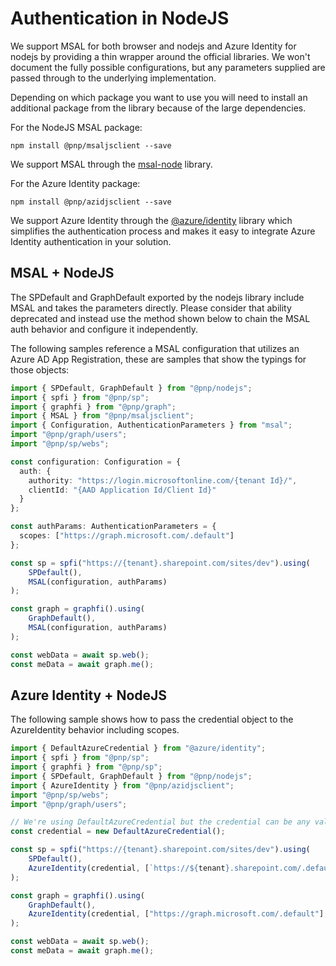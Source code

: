 # Authentication in NodeJS

We support MSAL for both browser and nodejs and Azure Identity for nodejs by providing a thin wrapper around the official libraries. We won't document the fully possible configurations, but any parameters supplied are passed through to the underlying implementation.

Depending on which package you want to use you will need to install an additional package from the library because of the large dependencies.

For the NodeJS MSAL package:

`npm install @pnp/msaljsclient --save`

We support MSAL through the [msal-node](https://github.com/AzureAD/microsoft-authentication-library-for-js/blob/dev/lib/msal-node/README.md) library.

For the Azure Identity package:

`npm install @pnp/azidjsclient --save`

We support Azure Identity through the [@azure/identity](https://github.com/Azure/azure-sdk-for-js/blob/main/documentation/using-azure-identity.md) library which simplifies the authentication process and makes it easy to integrate Azure Identity authentication in your solution.

## MSAL + NodeJS

The SPDefault and GraphDefault exported by the nodejs library include MSAL and takes the parameters directly. Please consider that ability deprecated and instead use the method shown below to chain the MSAL auth behavior and configure it independently.

The following samples reference a MSAL configuration that utilizes an Azure AD App Registration, these are samples that show the typings for those objects:

```TypeScript
import { SPDefault, GraphDefault } from "@pnp/nodejs";
import { spfi } from "@pnp/sp";
import { graphfi } from "@pnp/graph";
import { MSAL } from "@pnp/msaljsclient";
import { Configuration, AuthenticationParameters } from "msal";
import "@pnp/graph/users";
import "@pnp/sp/webs";

const configuration: Configuration = {
  auth: {
    authority: "https://login.microsoftonline.com/{tenant Id}/",
    clientId: "{AAD Application Id/Client Id}"
  }
};

const authParams: AuthenticationParameters = {
  scopes: ["https://graph.microsoft.com/.default"] 
};

const sp = spfi("https://{tenant}.sharepoint.com/sites/dev").using(
    SPDefault(),
    MSAL(configuration, authParams)
);

const graph = graphfi().using(
    GraphDefault(),
    MSAL(configuration, authParams)
);

const webData = await sp.web();
const meData = await graph.me();
```

## Azure Identity + NodeJS

The following sample shows how to pass the credential object to the AzureIdentity behavior including scopes.

```TypeScript
import { DefaultAzureCredential } from "@azure/identity";
import { spfi } from "@pnp/sp";
import { graphfi } from "@pnp/sp";
import { SPDefault, GraphDefault } from "@pnp/nodejs";
import { AzureIdentity } from "@pnp/azidjsclient";
import "@pnp/sp/webs";
import "@pnp/graph/users";

// We're using DefaultAzureCredential but the credential can be any valid `Credential Type`
const credential = new DefaultAzureCredential();

const sp = spfi("https://{tenant}.sharepoint.com/sites/dev").using(
    SPDefault(),
    AzureIdentity(credential, [`https://${tenant}.sharepoint.com/.default`], null)
);

const graph = graphfi().using(
    GraphDefault(),
    AzureIdentity(credential, ["https://graph.microsoft.com/.default"], null)
);

const webData = await sp.web();
const meData = await graph.me();
```
